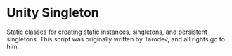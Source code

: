 # Unity Singleton
Static classes for creating static instances, singletons, and persistent singletons.
This script was originally written by Tarodev, and all rights go to him.

